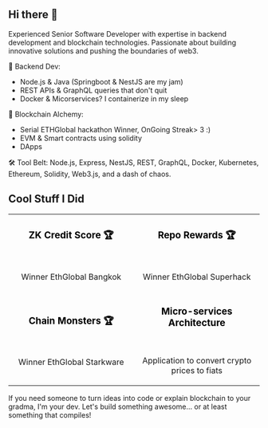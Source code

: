 ## Hi there 👋
Experienced Senior Software Developer with expertise in backend development and blockchain technologies. Passionate about building innovative solutions and pushing the boundaries of web3.

🚀 Backend Dev:
- Node.js & Java (Springboot & NestJS are my jam)
- REST APIs & GraphQL queries that don't quit
- Docker & Micorservices? I containerize in my sleep

🔗 Blockchain Alchemy:
- Serial ETHGlobal hackathon Winner, OnGoing Streak> 3 :)
- EVM & Smart contracts using solidity
- DApps

🛠️ Tool Belt:
Node.js, Express, NestJS, REST, GraphQL, Docker, Kubernetes, Ethereum, Solidity, Web3.js, and a dash of chaos.

## Cool Stuff I Did
<div align="left">
  <table>
    <tr>
      <td width="50%">
        <h3 align="center">
          <a href="https://github.com/ritiklakhwani/zk-credit-score-eth-global-bangkok" target="_blank" style="color: black; text-decoration: none;">ZK Credit Score 🏆</a>
        </h3>
        <div align="center">  
          <br>
          <p>Winner EthGlobal Bangkok</p>
        </div>
      </td>
      <td width="50%">
        <h3 align="center">
          <a href="https://github.com/Krane-Apps/repo-rewards-superhack-2024" target="_blank" style="color: black; text-decoration: none;">Repo Rewards 🏆</a>
        </h3>
        <div align="center">  
          <br>
          <p>Winner EthGlobal Superhack</p>
        </div>
      </td>
    </tr>
    <tr>
      <td width="50%">
        <h3 align="center">
          <a href="https://github.com/Krane-Apps/chain-monsters" target="_blank" style="color: black; text-decoration: none;">Chain Monsters 🏆</a>
        </h3>
        <div align="center">  
          <br>
          <p>Winner EthGlobal Starkware</p>
        </div>
      </td>
      <td width="50%">
        <h3 align="center">
          <a href="https://github.com/LovishB/crypto-converter" target="_blank" style="color: black; text-decoration: none;">Micro-services Architecture</a>
        </h3>
        <div align="center">  
          <br>
          <p>Application to convert crypto prices to fiats</p>
        </div>
      </td>
    </tr>
  </table>
</div>




If you need someone to turn ideas into code or explain blockchain to your gradma, I'm your dev. Let's build something awesome... or at least something that compiles!​​​​​​​​​​​​​​​​
